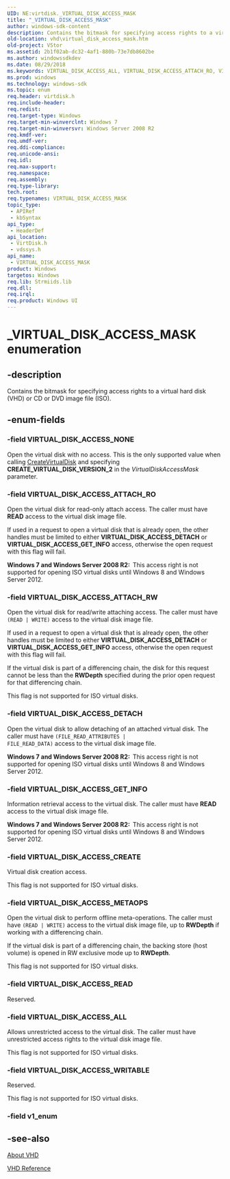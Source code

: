 ```yaml
---
UID: NE:virtdisk._VIRTUAL_DISK_ACCESS_MASK
title: "_VIRTUAL_DISK_ACCESS_MASK"
author: windows-sdk-content
description: Contains the bitmask for specifying access rights to a virtual hard disk (VHD) or CD or DVD image file (ISO).
old-location: vhd\virtual_disk_access_mask.htm
old-project: VStor
ms.assetid: 2b1f02ab-dc32-4af1-880b-73e7db8602be
ms.author: windowssdkdev
ms.date: 08/29/2018
ms.keywords: VIRTUAL_DISK_ACCESS_ALL, VIRTUAL_DISK_ACCESS_ATTACH_RO, VIRTUAL_DISK_ACCESS_ATTACH_RW, VIRTUAL_DISK_ACCESS_CREATE, VIRTUAL_DISK_ACCESS_DETACH, VIRTUAL_DISK_ACCESS_GET_INFO, VIRTUAL_DISK_ACCESS_MASK, VIRTUAL_DISK_ACCESS_MASK enumeration [VHD], VIRTUAL_DISK_ACCESS_METAOPS, VIRTUAL_DISK_ACCESS_NONE, VIRTUAL_DISK_ACCESS_READ, VIRTUAL_DISK_ACCESS_WRITABLE, _VIRTUAL_DISK_ACCESS_MASK, vdssys/VIRTUAL_DISK_ACCESS_ALL, vdssys/VIRTUAL_DISK_ACCESS_ATTACH_RO, vdssys/VIRTUAL_DISK_ACCESS_ATTACH_RW, vdssys/VIRTUAL_DISK_ACCESS_CREATE, vdssys/VIRTUAL_DISK_ACCESS_DETACH, vdssys/VIRTUAL_DISK_ACCESS_GET_INFO, vdssys/VIRTUAL_DISK_ACCESS_MASK, vdssys/VIRTUAL_DISK_ACCESS_METAOPS, vdssys/VIRTUAL_DISK_ACCESS_NONE, vdssys/VIRTUAL_DISK_ACCESS_READ, vdssys/VIRTUAL_DISK_ACCESS_WRITABLE, vhd.virtual_disk_access_mask, virtdisk/VIRTUAL_DISK_ACCESS_ALL, virtdisk/VIRTUAL_DISK_ACCESS_ATTACH_RO, virtdisk/VIRTUAL_DISK_ACCESS_ATTACH_RW, virtdisk/VIRTUAL_DISK_ACCESS_CREATE, virtdisk/VIRTUAL_DISK_ACCESS_DETACH, virtdisk/VIRTUAL_DISK_ACCESS_GET_INFO, virtdisk/VIRTUAL_DISK_ACCESS_MASK, virtdisk/VIRTUAL_DISK_ACCESS_METAOPS, virtdisk/VIRTUAL_DISK_ACCESS_NONE, virtdisk/VIRTUAL_DISK_ACCESS_READ, virtdisk/VIRTUAL_DISK_ACCESS_WRITABLE
ms.prod: windows
ms.technology: windows-sdk
ms.topic: enum
req.header: virtdisk.h
req.include-header: 
req.redist: 
req.target-type: Windows
req.target-min-winverclnt: Windows 7
req.target-min-winversvr: Windows Server 2008 R2
req.kmdf-ver: 
req.umdf-ver: 
req.ddi-compliance: 
req.unicode-ansi: 
req.idl: 
req.max-support: 
req.namespace: 
req.assembly: 
req.type-library: 
tech.root: 
req.typenames: VIRTUAL_DISK_ACCESS_MASK
topic_type:
 - APIRef
 - kbSyntax
api_type:
 - HeaderDef
api_location:
 - VirtDisk.h
 - vdssys.h
api_name:
 - VIRTUAL_DISK_ACCESS_MASK
product: Windows
targetos: Windows
req.lib: Strmiids.lib
req.dll: 
req.irql: 
req.product: Windows UI
---
```


# _VIRTUAL_DISK_ACCESS_MASK enumeration


## -description


Contains the bitmask for specifying access rights to a virtual hard disk (VHD) or CD or DVD image 
    file (ISO).


## -enum-fields




### -field VIRTUAL_DISK_ACCESS_NONE

Open the virtual disk with no access. This is the only supported value when calling 
       <a href="https://msdn.microsoft.com/9d9f187e-dea1-48ca-a3fe-9e9c513e9088">CreateVirtualDisk</a> and specifying  
       <b>CREATE_VIRTUAL_DISK_VERSION_2</b> in the 
       <i>VirtualDiskAccessMask</i> parameter.


### -field VIRTUAL_DISK_ACCESS_ATTACH_RO

Open the virtual disk for read-only attach access. The caller must have <b>READ</b> 
       access to the virtual disk image file.

If used in a request to open a virtual disk that is already open, the 
       other handles must be limited to either <b>VIRTUAL_DISK_ACCESS_DETACH</b> or 
       <b>VIRTUAL_DISK_ACCESS_GET_INFO</b> access, otherwise the open request with this flag will 
       fail.

<b>Windows 7 and Windows Server 2008 R2:  </b>This access right is not supported for opening ISO virtual disks until Windows 8 and 
        Windows Server 2012.


### -field VIRTUAL_DISK_ACCESS_ATTACH_RW

Open the virtual disk for read/write attaching access. The caller must have 
       <code>(READ | WRITE)</code> access to the virtual disk image file.

If used in a request to open a virtual disk that is already open, the other handles must be limited to either 
       <b>VIRTUAL_DISK_ACCESS_DETACH</b> or <b>VIRTUAL_DISK_ACCESS_GET_INFO</b> 
       access, otherwise the open request with this flag will fail.

If the virtual disk is part of a differencing chain, the disk for this request cannot be less than the 
       <b>RWDepth</b> specified during the prior open request for that differencing chain.

This flag is not supported for ISO virtual disks.


### -field VIRTUAL_DISK_ACCESS_DETACH

Open the virtual disk to allow detaching of an attached virtual disk. The caller must have 
       <code>(FILE_READ_ATTRIBUTES | FILE_READ_DATA)</code> access to the 
       virtual disk image file.

<b>Windows 7 and Windows Server 2008 R2:  </b>This access right is not supported for opening ISO virtual disks until Windows 8 and 
        Windows Server 2012.


### -field VIRTUAL_DISK_ACCESS_GET_INFO

Information retrieval access to the virtual disk. The caller must have <b>READ</b> 
       access to the virtual disk image file.

<b>Windows 7 and Windows Server 2008 R2:  </b>This access right is not supported for opening ISO virtual disks until Windows 8 and 
        Windows Server 2012.


### -field VIRTUAL_DISK_ACCESS_CREATE

Virtual disk creation access.

This flag is not supported for ISO virtual disks.


### -field VIRTUAL_DISK_ACCESS_METAOPS

Open the virtual disk to perform offline meta-operations. The caller must have 
       <code>(READ | WRITE)</code> access to the virtual disk image file, up 
       to  <b>RWDepth</b> if working with a differencing chain.

If the virtual disk is part of a differencing chain, the backing store (host volume) is opened in RW 
       exclusive mode up to <b>RWDepth</b>.

This flag is not supported for ISO virtual disks.


### -field VIRTUAL_DISK_ACCESS_READ

Reserved.


### -field VIRTUAL_DISK_ACCESS_ALL

Allows unrestricted access to the virtual disk. The caller must have unrestricted access rights to the 
       virtual disk image file.

This flag is not supported for ISO virtual disks.


### -field VIRTUAL_DISK_ACCESS_WRITABLE

Reserved.

This flag is not supported for ISO virtual disks.


### -field v1_enum




## -see-also




<a href="https://msdn.microsoft.com/c9531c07-ad55-42b6-8685-7f55a47e8485">About VHD</a>



<a href="https://msdn.microsoft.com/3b5d0da0-2b23-4b7c-b007-ed3fe030926c">VHD Reference</a>
 

 

